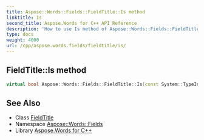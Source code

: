 ```yaml
---
title: Aspose::Words::Fields::FieldTitle::Is method
linktitle: Is
second_title: Aspose.Words for C++ API Reference
description: 'How to use Is method of Aspose::Words::Fields::FieldTitle class in C++.'
type: docs
weight: 4000
url: /cpp/aspose.words.fields/fieldtitle/is/
---
```

## FieldTitle::Is method




```cpp
virtual bool Aspose::Words::Fields::FieldTitle::Is(const System::TypeInfo &target) const override
```

## See Also

* Class [FieldTitle](../)
* Namespace [Aspose::Words::Fields](../../)
* Library [Aspose.Words for C++](../../../)
